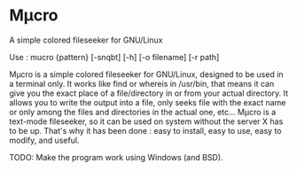 Mµcro
=====

A simple colored fileseeker for GNU/Linux

Use :
	mucro {pattern} [-snqbt] [-h] [-o filename] [-r path]


Mµcro is a simple colored fileseeker for GNU/Linux, designed to be used
in a terminal only. It works like find or whereis in /usr/bin, that means it can give you
the exact place of a file/directory in or from your actual directory. It allows
you to write the output into a file, only seeks file with the exact name or
only among the files and directories in the actual one, etc...
Mµcro is a text-mode fileseeker, so it can be used on system without the server
X has to be up. That's why it has been done : easy to install, easy to use,
easy to modify, and useful.

TODO:
	Make the program work using Windows (and BSD).
